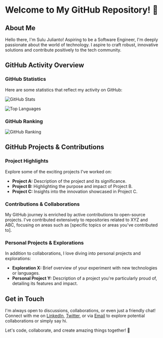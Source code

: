 # Welcome to My GitHub Repository! 🌟

## About Me

Hello there, I'm Sulu Julianto! Aspiring to be a Software Engineer, I'm deeply passionate about the world of technology. I aspire to craft robust, innovative solutions and contribute positively to the tech community.

## GitHub Activity Overview

### GitHub Statistics

Here are some statistics that reflect my activity on GitHub:

![GitHub Stats](https://github-readme-stats.vercel.app/api?username=sulujulianto&show_icons=true&theme=radical)

![Top Languages](https://github-readme-stats.vercel.app/api/top-langs/?username=sulujulianto&layout=compact&theme=radical)

### GitHub Ranking

![GitHub Ranking](https://github-readme-stats.vercel.app/api/rank?username=sulujulianto&theme=radical)

## GitHub Projects & Contributions

### Project Highlights

Explore some of the exciting projects I've worked on:

- **Project A:** Description of the project and its significance.
- **Project B:** Highlighting the purpose and impact of Project B.
- **Project C:** Insights into the innovation showcased in Project C.

### Contributions & Collaborations

My GitHub journey is enriched by active contributions to open-source projects. I've contributed extensively to repositories related to XYZ and ABC, focusing on areas such as [specific topics or areas you've contributed to].

### Personal Projects & Explorations

In addition to collaborations, I love diving into personal projects and explorations:

- **Exploration X:** Brief overview of your experiment with new technologies or languages.
- **Personal Project Y:** Description of a project you're particularly proud of, detailing its features and impact.

## Get in Touch

I'm always open to discussions, collaborations, or even just a friendly chat! Connect with me on [LinkedIn](your-linkedin-profile), [Twitter](your-twitter-profile), or via [Email](mailto:your-email@example.com) to explore potential collaborations or simply say hi.

Let's code, collaborate, and create amazing things together! 🚀
